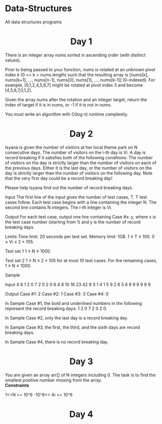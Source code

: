 # Data-Structures
All data structures programs

<h1 align ="center">Day 1</h1>

<p>There is an integer array nums sorted in ascending order (with distinct values).

Prior to being passed to your function, nums is rotated at an unknown pivot index k (0 <= k < nums.length) such that the resulting array is [nums[k], nums[k+1], ..., nums[n-1], nums[0], nums[1], ..., nums[k-1]] (0-indexed). For example, [0,1,2,4,5,6,7] might be rotated at pivot index 3 and become [4,5,6,7,0,1,2].

Given the array nums after the rotation and an integer target, return the index of target if it is in nums, or -1 if it is not in nums.

You must write an algorithm with O(log n) runtime complexity.<p>
  
 <h1 align ="center">Day 2</h1>
 <p>Isyana is given the number of visitors at her local theme park on N consecutive days. The number of visitors on the i-th day is Vi. A day is record breaking if it satisfies both of the following conditions: The number of visitors on the day is strictly larger than the number of visitors on each of the previous days. Either it is the last day, or the number of visitors on the day is strictly larger than the number of visitors on the following day. Note that the very first day could be a record breaking day!

Please help Isyana find out the number of record breaking days.

Input The first line of the input gives the number of test cases, T. T test cases follow. Each test case begins with a line containing the integer N. The second line contains N integers. The i-th integer is Vi.

Output For each test case, output one line containing Case #x: y, where x is the test case number (starting from 1) and y is the number of record breaking days.

Limits Time limit: 20 seconds per test set. Memory limit: 1GB. 1 ≤ T ≤ 100. 0 ≤ Vi ≤ 2 × 105.

Test set 1 1 ≤ N ≤ 1000.

Test set 2 1 ≤ N ≤ 2 × 105 for at most 10 test cases. For the remaining cases, 1 ≤ N ≤ 1000.

Sample

Input 4 8 1 2 0 7 2 0 2 0 6 4 8 15 16 23 42 9 3 1 4 1 5 9 2 6 5 6 9 9 9 9 9 9

Output Case #1: 2 Case #2: 1 Case #3: 3 Case #4: 0

In Sample Case #1, the bold and underlined numbers in the following represent the record breaking days: 1 2 0 7 2 0 2 0.

In Sample Case #2, only the last day is a record breaking day.

In Sample Case #3, the first, the third, and the sixth days are record breaking days.

In Sample Case #4, there is no record breaking day.</p>

<h1 align="center">Day 3</h1>
<p>You are given an array arr[] of N integers including 0. The task is to find the smallest positive number missing from the array.<br>
  <strong>Constraints</strong><br>
  <p> 1<=N <= 10^6
-10^6<= Ai <= 10^6 </p>
<h1 align="center">Day 4</h1>
